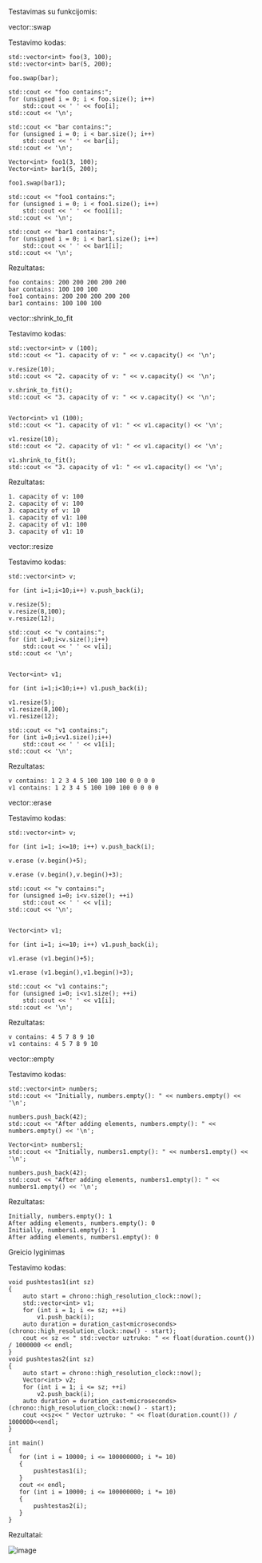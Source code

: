 Testavimas su funkcijomis:


vector::swap

Testavimo kodas:

    std::vector<int> foo(3, 100);
    std::vector<int> bar(5, 200);

    foo.swap(bar);

    std::cout << "foo contains:";
    for (unsigned i = 0; i < foo.size(); i++)
        std::cout << ' ' << foo[i];
    std::cout << '\n';

    std::cout << "bar contains:";
    for (unsigned i = 0; i < bar.size(); i++)
        std::cout << ' ' << bar[i];
    std::cout << '\n';

    Vector<int> foo1(3, 100);
    Vector<int> bar1(5, 200);

    foo1.swap(bar1);

    std::cout << "foo1 contains:";
    for (unsigned i = 0; i < foo1.size(); i++)
        std::cout << ' ' << foo1[i];
    std::cout << '\n';

    std::cout << "bar1 contains:";
    for (unsigned i = 0; i < bar1.size(); i++)
        std::cout << ' ' << bar1[i];
    std::cout << '\n';
    
 Rezultatas:
 
    foo contains: 200 200 200 200 200
    bar contains: 100 100 100
    foo1 contains: 200 200 200 200 200
    bar1 contains: 100 100 100
    
    
vector::shrink_to_fit

Testavimo kodas:

    std::vector<int> v (100);
    std::cout << "1. capacity of v: " << v.capacity() << '\n';

    v.resize(10);
    std::cout << "2. capacity of v: " << v.capacity() << '\n';

    v.shrink_to_fit();
    std::cout << "3. capacity of v: " << v.capacity() << '\n';


    Vector<int> v1 (100);
    std::cout << "1. capacity of v1: " << v1.capacity() << '\n';

    v1.resize(10);
    std::cout << "2. capacity of v1: " << v1.capacity() << '\n';

    v1.shrink_to_fit();
    std::cout << "3. capacity of v1: " << v1.capacity() << '\n';
Rezultatas:

    1. capacity of v: 100
    2. capacity of v: 100
    3. capacity of v: 10
    1. capacity of v1: 100
    2. capacity of v1: 100
    3. capacity of v1: 10
    
    
vector::resize

Testavimo kodas:

    std::vector<int> v;

    for (int i=1;i<10;i++) v.push_back(i);

    v.resize(5);
    v.resize(8,100);
    v.resize(12);

    std::cout << "v contains:";
    for (int i=0;i<v.size();i++)
        std::cout << ' ' << v[i];
    std::cout << '\n';


    Vector<int> v1;

    for (int i=1;i<10;i++) v1.push_back(i);

    v1.resize(5);
    v1.resize(8,100);
    v1.resize(12);

    std::cout << "v1 contains:";
    for (int i=0;i<v1.size();i++)
        std::cout << ' ' << v1[i];
    std::cout << '\n';
Rezultatas:

    v contains: 1 2 3 4 5 100 100 100 0 0 0 0
    v1 contains: 1 2 3 4 5 100 100 100 0 0 0 0


vector::erase

Testavimo kodas:

    std::vector<int> v;

    for (int i=1; i<=10; i++) v.push_back(i);

    v.erase (v.begin()+5);

    v.erase (v.begin(),v.begin()+3);

    std::cout << "v contains:";
    for (unsigned i=0; i<v.size(); ++i)
        std::cout << ' ' << v[i];
    std::cout << '\n';


    Vector<int> v1;

    for (int i=1; i<=10; i++) v1.push_back(i);

    v1.erase (v1.begin()+5);

    v1.erase (v1.begin(),v1.begin()+3);

    std::cout << "v1 contains:";
    for (unsigned i=0; i<v1.size(); ++i)
        std::cout << ' ' << v1[i];
    std::cout << '\n';
Rezultatas:

    v contains: 4 5 7 8 9 10
    v1 contains: 4 5 7 8 9 10
    
    
vector::empty

Testavimo kodas:

    std::vector<int> numbers;
    std::cout << "Initially, numbers.empty(): " << numbers.empty() << '\n';

    numbers.push_back(42);
    std::cout << "After adding elements, numbers.empty(): " << numbers.empty() << '\n';

    Vector<int> numbers1;
    std::cout << "Initially, numbers1.empty(): " << numbers1.empty() << '\n';

    numbers.push_back(42);
    std::cout << "After adding elements, numbers1.empty(): " << numbers1.empty() << '\n';
        
Rezultatas:

    Initially, numbers.empty(): 1
    After adding elements, numbers.empty(): 0
    Initially, numbers1.empty(): 1
    After adding elements, numbers1.empty(): 0


Greicio lyginimas


Testavimo kodas:

    void pushtestas1(int sz)
    {
        auto start = chrono::high_resolution_clock::now();
        std::vector<int> v1;
        for (int i = 1; i <= sz; ++i)
            v1.push_back(i);
        auto duration = duration_cast<microseconds>(chrono::high_resolution_clock::now() - start);
        cout << sz << " std::vector uztruko: " << float(duration.count()) / 1000000 << endl;
    }
    void pushtestas2(int sz)
    {
        auto start = chrono::high_resolution_clock::now();
        Vector<int> v2;
        for (int i = 1; i <= sz; ++i)
            v2.push_back(i);
        auto duration = duration_cast<microseconds>(chrono::high_resolution_clock::now() - start);
        cout <<sz<< " Vector uztruko: " << float(duration.count()) / 1000000<<endl;
    }
    
    int main()
    {
       for (int i = 10000; i <= 100000000; i *= 10)
       {
           pushtestas1(i);
       }
       cout << endl;
       for (int i = 10000; i <= 100000000; i *= 10)
       {
           pushtestas2(i);
       }
    }
  
 Rezultatai:
 
![image](https://user-images.githubusercontent.com/93277316/170740112-0015bb82-f736-4390-95a1-cab0b261d32b.png)

